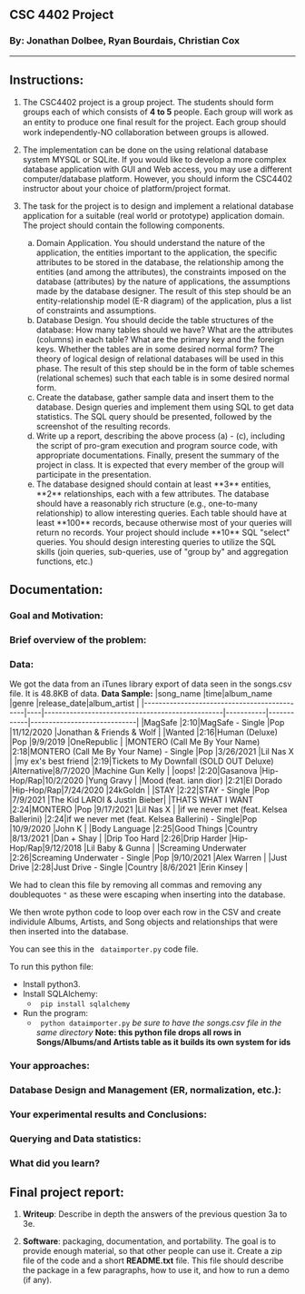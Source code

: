 ﻿## CSC 4402 Project
### By: Jonathan Dolbee, Ryan Bourdais, Christian Cox
-------------

## Instructions:

1.  The CSC4402 project is a group project. The students should form groups each of which consists of **4 to 5** people. Each group will work as an entity to produce one ﬁnal result for the project. Each group should work independently-NO collaboration between groups is allowed.
 
2.  The implementation can be done on the using relational database system MYSQL or SQLite. If you would like to develop a more complex database application with GUI and Web access, you may use a different computer/database platform. However, you should inform the CSC4402 instructor about your choice of platform/project format.

3. The task for the project is to design and implement a relational database application for a suitable (real world or prototype) application domain. The project should contain the following components.
 
	<ol type="a">
	  <li>Domain Application. You should understand the nature of the application, the entities important to the application, the specific attributes to be stored in the database, the relationship among the entities (and among the attributes), the constraints imposed on the database (attributes) by the nature of applications, the assumptions made by the database designer. The result of this step should be an entity-relationship model (E-R diagram) of the application, plus a list of constraints and assumptions.</li>
	  <li>Database Design. You should decide the table structures of the database: How many tables should we have? What are the attributes (columns) in each table? What are the primary key and the foreign keys. Whether the tables are in some desired normal form? The theory of logical design of relational databases will be used in this phase. The result of this step should be in the form of table schemes (relational schemes) such that each table is in some desired normal form.</li>
	  <li>Create the database, gather sample data and insert them to the database. Design queries and implement them using SQL to get data statistics. The SQL query should be presented, followed by the screenshot of the resulting records.</li>
	  <li>Write up a report, describing the above process (a) - (c), including the script of pro-gram execution and program source code, with appropriate documentations. Finally, present the summary of the project in class. It is expected that every member of the group will participate in the presentation.</li>
	  <li>The database designed should contain at least **3** entities, **2** relationships, each with a few attributes. The database should have a reasonably rich structure (e.g., one-to-many relationship) to allow interesting queries. Each table should have at least **100** records, because otherwise most of your queries will return no records. Your project should include **10** SQL "select" queries. You should design interesting queries to utilize the SQL skills (join queries, sub-queries, use of "group by" and aggregation functions, etc.)</li>
	</ol>



## Documentation:

  

### Goal and Motivation:

  

### Brief overview of the problem:

  

### Data:
We got the data from an iTunes library export of data seen in the songs.csv file.
It is 48.8KB of data.
**Data Sample:**
|song_name                                    |time|album_name                                       |genre      |release_date|album_artist                 |
|---------------------------------------------|----|-------------------------------------------------|-----------|------------|-----------------------------|
|MagSafe                                      |2:10|MagSafe - Single                                 |Pop        |11/12/2020  |Jonathan & Friends & Wolf    |
|Wanted                                       |2:16|Human (Deluxe)                                   |Pop        |9/9/2019    |OneRepublic                  |
|MONTERO (Call Me By Your Name)               |2:18|MONTERO (Call Me By Your Name) - Single          |Pop        |3/26/2021   |Lil Nas X                    |
|my ex's best friend                          |2:19|Tickets to My Downfall (SOLD OUT Deluxe)         |Alternative|8/7/2020    |Machine Gun Kelly            |
|oops!                                        |2:20|Gasanova                                         |Hip-Hop/Rap|10/2/2020   |Yung Gravy                   |
|Mood (feat. iann dior)                       |2:21|El Dorado                                        |Hip-Hop/Rap|7/24/2020   |24kGoldn                     |
|STAY                                         |2:22|STAY - Single                                    |Pop        |7/9/2021    |The Kid LAROI & Justin Bieber|
|THATS WHAT I WANT                            |2:24|MONTERO                                          |Pop        |9/17/2021   |Lil Nas X                    |
|if we never met (feat. Kelsea Ballerini)     |2:24|if we never met (feat. Kelsea Ballerini) - Single|Pop        |10/9/2020   |John K                       |
|Body Language                                |2:25|Good Things                                      |Country    |8/13/2021   |Dan + Shay                   |
|Drip Too Hard                                |2:26|Drip Harder                                      |Hip-Hop/Rap|9/12/2018   |Lil Baby & Gunna             |
|Screaming Underwater                         |2:26|Screaming Underwater - Single                    |Pop        |9/10/2021   |Alex Warren                  |
|Just Drive                                   |2:28|Just Drive - Single                              |Country    |8/6/2021    |Erin Kinsey                  |


We had to clean this file by removing all commas and removing any doublequotes ````"```` as these were escaping when inserting into the database.

We then wrote python code to loop over each row in the CSV and create individule Albums, Artists, and Song objects and relationships that were then inserted into the database.


You can see this in the ```` dataimporter.py````  code file.

To run this python file:
* Install python3.
* Install SQLAlchemy:
	* ```` pip install sqlalchemy````
* Run the program:
	* ```` python dataimporter.py````
	*be sure to have the songs.csv file in the same directory*
	**Note: this python file drops all rows in Songs/Albums/and Artists table as it builds its own system for ids**
  
### Your approaches:

  

### Database Design and Management (ER, normalization, etc.):

  

### Your experimental results and Conclusions:

  

### Querying and Data statistics:

  

### What did you learn?

  

## Final project report:
  
1.  **Writeup**: Describe in depth the answers of the previous question 3a to 3e.

1.  **Software**: packaging, documentation, and portability. The goal is to provide enough material, so that other people can use it. Create a zip file of the code and a short **README.txt** file. This file should describe the package in a few paragraphs, how to use it, and how to run a demo (if any).

